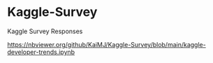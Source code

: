 # Kaggle-Survey
Kaggle Survey Responses


https://nbviewer.org/github/KaiMJ/Kaggle-Survey/blob/main/kaggle-developer-trends.ipynb
